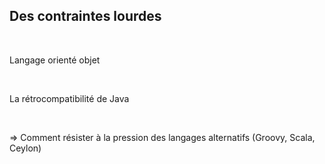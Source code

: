 ## Des contraintes lourdes
<br>
<p>
Langage orienté objet
</p>
<br>
<p>
La rétrocompatibilité de Java
</p>
<br>
<p>
=> Comment résister à la pression des langages alternatifs (Groovy, Scala, Ceylon)
</p>
<br>
